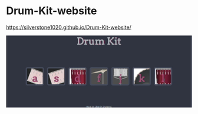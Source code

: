 # Drum-Kit-website
https://silverstone1020.github.io/Drum-Kit-website/

<img src="images/Main.png">
